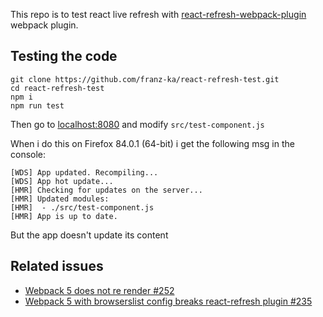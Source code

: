 This repo is to test react live refresh with [react-refresh-webpack-plugin](https://github.com/pmmmwh/react-refresh-webpack-plugin)
webpack plugin.

## Testing the code
```
git clone https://github.com/franz-ka/react-refresh-test.git
cd react-refresh-test
npm i
npm run test
```
Then go to [localhost:8080](http://localhost:8080/) and modify `src/test-component.js`

When i do this on Firefox 84.0.1 (64-bit) i get the following msg in the console:
```
[WDS] App updated. Recompiling...
[WDS] App hot update...
[HMR] Checking for updates on the server...
[HMR] Updated modules:
[HMR]  - ./src/test-component.js
[HMR] App is up to date.
```
But the app doesn't update its content

## Related issues
- [Webpack 5 does not re render #252](https://github.com/pmmmwh/react-refresh-webpack-plugin/issues/252)
- [Webpack 5 with browserslist config breaks react-refresh plugin #235](https://github.com/pmmmwh/react-refresh-webpack-plugin/issues/235)
